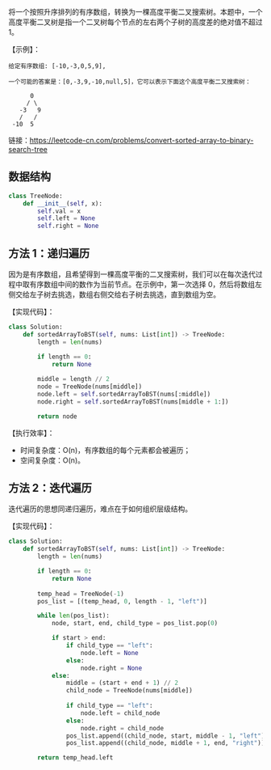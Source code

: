 将一个按照升序排列的有序数组，转换为一棵高度平衡二叉搜索树。本题中，一个高度平衡二叉树是指一个二叉树每个节点的左右两个子树的高度差的绝对值不超过 1。

【示例】：
```
给定有序数组: [-10,-3,0,5,9],

一个可能的答案是：[0,-3,9,-10,null,5]，它可以表示下面这个高度平衡二叉搜索树：

      0
     / \
   -3   9
   /   /
 -10  5
```

链接：https://leetcode-cn.com/problems/convert-sorted-array-to-binary-search-tree

## 数据结构
```python
class TreeNode:
    def __init__(self, x):
        self.val = x
        self.left = None
        self.right = None
```

## 方法 1：递归遍历
因为是有序数组，且希望得到一棵高度平衡的二叉搜索树，我们可以在每次迭代过程中取有序数组中间的数作为当前节点。在示例中，第一次选择 0，然后将数组左侧交给左子树去挑选，数组右侧交给右子树去挑选，直到数组为空。

【实现代码】：
```python
class Solution:
    def sortedArrayToBST(self, nums: List[int]) -> TreeNode:
        length = len(nums)

        if length == 0:
            return None
        
        middle = length // 2
        node = TreeNode(nums[middle])
        node.left = self.sortedArrayToBST(nums[:middle])
        node.right = self.sortedArrayToBST(nums[middle + 1:])

        return node

```

【执行效率】：
- 时间复杂度：O(n)，有序数组的每个元素都会被遍历；
- 空间复杂度：O(n)。

## 方法 2：迭代遍历
迭代遍历的思想同递归遍历，难点在于如何组织层级结构。

【实现代码】：
```python
class Solution:
    def sortedArrayToBST(self, nums: List[int]) -> TreeNode:
        length = len(nums)

        if length == 0:
            return None
        
        temp_head = TreeNode(-1)
        pos_list = [(temp_head, 0, length - 1, "left")]

        while len(pos_list):
            node, start, end, child_type = pos_list.pop(0)

            if start > end:
                if child_type == "left":
                    node.left = None
                else:
                    node.right = None
            else:
                middle = (start + end + 1) // 2
                child_node = TreeNode(nums[middle])
                
                if child_type == "left":
                    node.left = child_node
                else:
                    node.right = child_node
                pos_list.append((child_node, start, middle - 1, "left"))
                pos_list.append((child_node, middle + 1, end, "right"))

        return temp_head.left

```